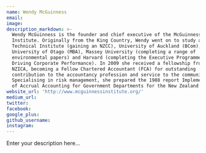 ```yaml
---
name: Wendy McGuinness
email:
image:
description_markdown: >-
  Wendy McGuinness is the founder and chief executive of the McGuinness
  Institute. Originally from the King Country, Wendy went on to study at Manukau
  Technical Institute (gaining an NZCC), University of Auckland (BCom),
  University of Otago (MBA), Massey University (completing a range of
  environmental papers) and Harvard (completing the Executive Programme on
  Driving Corporate Performance). In 2009 she received a fellowship from the
  NZICA, becoming a Fellow Chartered Accountant (FCA) for outstanding
  contribution to the accountancy profession and service to the community.
  Specialising in risk management, she prepared the 1988 report Implementation
  of Accrual Accounting for Government Departments for the New Zealand Treasury.
website_url: 'http://www.mcguinnessinstitute.org/'
medium_url:
twitter:
facebook:
google_plus:
github_username:
instagram:
---
```


Enter your description here...
